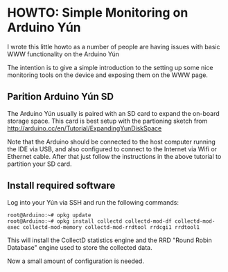 HOWTO: Simple Monitoring on Arduino Yún 
=======================================

I wrote this little howto as a number of people are having issues with basic WWW functionality on the Arduino Yún

The intention is to give a simple introduction to the setting up some nice monitoring tools on the device and exposing them on the WWW page.

Parition Arduino Yún SD
-----------------------

The Arduino Yún usually is paired with an SD card to expand the on-board storage space. This card is best setup with the partioning sketch from http://arduino.cc/en/Tutorial/ExpandingYunDiskSpace

Note that the Arduino should be connected to the host computer running the IDE via USB, and also configured to connect to the Internet via Wifi or Ethernet cable. After that just follow the instructions in the above tutorial to partition your SD card.

Install required software
-------------------------

Log into your Yún via SSH and run the following commands:

    root@Arduino:~# opkg update
    root@Arduino:~# opkg install collectd collectd-mod-df collectd-mod-exec collectd-mod-memory collectd-mod-rrdtool rrdcgi1 rrdtool1

This will install the CollectD statistics engine and the RRD "Round Robin Database" engine used to store the collected data.

Now a small amount of configuration is needed.





